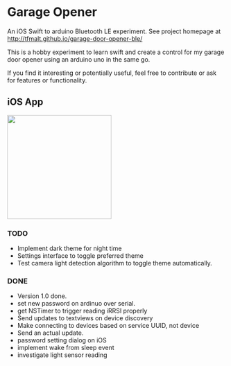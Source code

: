 
# Garage Opener

An iOS Swift to arduino Bluetooth LE experiment.
See project homepage at http://tfmalt.github.io/garage-door-opener-ble/

This is a hobby experiment to learn swift and create a control for my 
garage door opener using an arduino uno in the same go.

If you find it interesting or potentially useful, feel free to contribute or 
ask for features or functionality.
## iOS App
<img width="240px" src="http://tfmalt.github.io/garage-door-opener-ble/images/ios_scanning.jpg">

### TODO
* Implement dark theme for night time
* Settings interface to toggle preferred theme
* Test camera light detection algorithm to toggle theme automatically.

### DONE
* Version 1.0 done.
* set new password on ardinuo over serial.
* get NSTimer to trigger reading iRRSI properly
* Send updates to textviews on device discovery
* Make connecting to devices based on service UUID, not device
* Send an actual update.
* password setting dialog on iOS 
* implement wake from sleep event
* investigate light sensor reading
